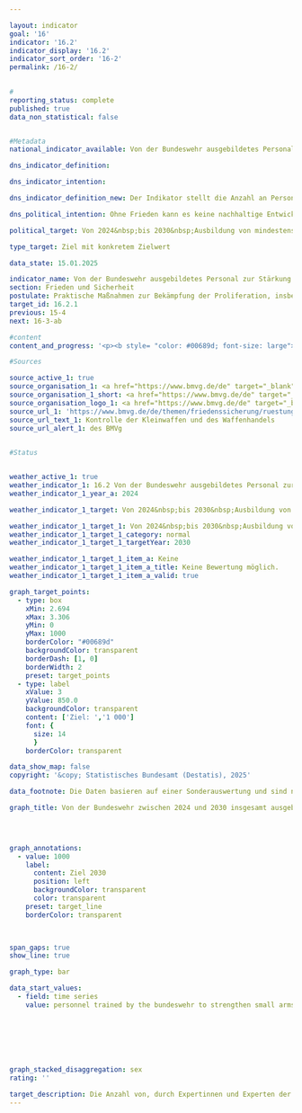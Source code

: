 ```yaml
---

layout: indicator        
goal: '16'        
indicator: '16.2'        
indicator_display: '16.2'        
indicator_sort_order: '16-2'        
permalink: /16-2/        
        

#
reporting_status: complete        
published: true        
data_non_statistical: false        


#Metadata        
national_indicator_available: Von der Bundeswehr ausgebildetes Personal zur Stärkung der Kleinwaffenkontrolle und Munitionssicherheit        

dns_indicator_definition:         

dns_indicator_intention:         

dns_indicator_definition_new: Der Indikator stellt die Anzahl an Personen dar, die seit 2024&nbsp;insgesamt durch Expertinnen und Experten der Bundeswehr zur Stärkung der Kontrolle von Kleinwaffen und leichten Waffen sowie dazugehöriger Munition (<abbr title="unter anderem" tabindex="0">u. a.</abbr> Sicherung, Registrierung und Zerstörung von Kleinwaffen und leichten Waffen) in besonders betroffenen Weltregionen ausgebildet wurden.        

dns_political_intention: Ohne Frieden kann es keine nachhaltige Entwicklung geben und ohne nachhaltige Entwicklung keinen Frieden&nbsp;–&nbsp;dies betont die Agenda 2030&nbsp;für nachhaltige Entwicklung in ihrer Präambel. Mit der Ausbildung von Personal zur Stärkung der Kleinwaffenkontrolle und Munitionssicherheit leistet Deutschland in einem konkreten Teilbereich einen Beitrag zur Friedenssicherung.        

political_target: Von 2024&nbsp;bis 2030&nbsp;Ausbildung von mindestens 1&nbsp;000&nbsp;Personen durch Expertinnen und Experten der Bundeswehr        

type_target: Ziel mit konkretem Zielwert        

data_state: 15.01.2025        

indicator_name: Von der Bundeswehr ausgebildetes Personal zur Stärkung der Kleinwaffenkontrolle und Munitionssicherheit        
section: Frieden und Sicherheit        
postulate: Praktische Maßnahmen zur Bekämpfung der Proliferation, insbesondere von Kleinwaffen, ergreifen        
target_id: 16.2.1        
previous: 15-4        
next: 16-3-ab        

#content         
content_and_progress: '<p><b style= "color: #00689d; font-size: large">16.2&nbsp;Von der Bundeswehr ausgebildetes Personal zur Stärkung der Kleinwaffenkontrolle und Munitionssicherheit</b><br><br>Die Kontrolle von Kleinwaffen und Munition ist ein Bestandteil der internationalen Rüstungskontrollpolitik. Unzureichende Sicherheitsmaßnahmen in Bezug auf Kleinwaffen und Munition können zu einer Eskalation von Konflikten und zur illegalen Verbreitung von Waffen führen. Die Bundeswehr beteiligt sich im Rahmen ihrer sicherheitspolitischen Verantwortung durch die Entsendung von Expertinnen und Experten in diesem Bereich, die in verschiedenen Weltregionen Personal zur Stärkung der Kleinwaffenkontrolle und Munitionssicherheit ausbilden.<br><br>Der Indikator stellt die Anzahl der Personen dar, die seit 2024&nbsp;von der Bundeswehr in den Bereichen Kleinwaffenkontrolle und Munitionssicherheit insgesamt ausgebildet wurden. Die Daten basieren auf einer Sonderauswertung des Zentrums für Verifikationsaufgaben der Bundeswehr.<br><br>Die Ausbildung umfasst Themen wie Lagersicherheit, Waffenidentifikation, Munitionstransport und Dokumentation. Dabei wird zwischen der Ausbildung zur Kleinwaffenkontrolle (Identifikation, Dokumentation, Registrierung) und der Ausbildung zur Lager- und Munitionssicherheit (Physical Security and Stockpile Management, PSSM) unterschieden. Letztere konzentriert sich auf die sichere Lagerung und den Transport von Munition und Sprengstoffen sowie auf Sicherheitsvorkehrungen für Munitionslager, einschließlich deren Abstände zur zivilen Bebauung. Die verschiedenen Ausbildungen dauern zwischen wenigen Tagen und mehreren Wochen. Jährlich werden etwa 5&nbsp;bis 10&nbsp;Maßnahmen durchgeführt. Mit jeder Maßnahme werden rund 15&nbsp;bis 60&nbsp;Teilnehmerinnen und Teilnehmer ausgebildet. Die regionalen Schwerpunkte werden jährlich in Abstimmung mit dem Auswärtigen Amt festgelegt. Aktuell konzentriert sich die Arbeit auf Südosteuropa, einschließlich der Ukraine, Westafrika, insbesondere dem ECOWAS-Raum (Wirtschaftsgemeinschaft Westafrikanischer Staaten), und Zentralasien.<br><br>Im Jahr 2024&nbsp;wurden 182&nbsp;Fachkräfte ausgebildet, davon 33&nbsp;Frauen und 149&nbsp;Männer. Das politisch festgelegte Ziel ist es, zwischen Anfang 2024&nbsp;und Ende 2030&nbsp;insgesamt mindestens 1&nbsp;000&nbsp;Personen in dem Bereich auszubilden. Der dazu jährlich notwendige Umfang der Ausbildungsmaßnahmen wurde bei der ersten Erfassung 2024&nbsp;erreicht.<br><br>Alle ausgebildeten Personen werden in dem Indikator gleichwertig betrachtet, unabhängig von der Dauer und Intensität der Ausbildung, was die Aussagekraft des Indikators in gewissem Maße einschränkt. Auch können aus dem Indikator keine qualitativen Rückschlüsse auf die Art der Ausbildungen oder die spätere praktische Anwendung der vermittelten Fähigkeiten gezogen werden. Eine Revision in Form nachträglicher oder fortlaufender Kontrolle der vermittelten Inhalte ist&nbsp;–&nbsp;sofern diese durchgeführt wird&nbsp;–&nbsp;nicht Teil des Indikators. Es lässt sich auch nicht feststellen, inwiefern oder in welchem Umfang die geschulten Personen später tatsächlich zur Verhinderung der illegalen Verbreitung von Waffen beitragen.</p>'                

#Sources        

source_active_1: true
source_organisation_1: <a href="https://www.bmvg.de/de" target="_blank" onclick="return confirm_alert('des BMVg', 'De')">Bundesministerium der Verteidigung</a>
source_organisation_1_short: <a href="https://www.bmvg.de/de" target="_blank" onclick="return confirm_alert('des BMVg', 'De')">Bundesministerium der Verteidigung</a>
source_organisation_logo_1: <a href="https://www.bmvg.de/de" target="_blank" onclick="return confirm_alert('des BMVg', 'De')"><img src="https://dnsTestEnvironment.github.io/dns-indicators/public/OrgImgDe/bmvg.png" alt="Bundesministerium der Verteidigung" title=" Klicken Sie hier um zur Homepage der Organisation Bundesministerium der Verteidigung zu gelangen." style="height:60px; width:148px; border:transparent"/></a>
source_url_1: 'https://www.bmvg.de/de/themen/friedenssicherung/ruestungskontrolle/kontrolle-der-kleinwaffen-und-des-waffenhandels'
source_url_text_1: Kontrolle der Kleinwaffen und des Waffenhandels
source_url_alert_1: des BMVg
        

#Status        


weather_active_1: true
weather_indicator_1: 16.2 Von der Bundeswehr ausgebildetes Personal zur Stärkung der Kleinwaffenkontrolle und Munitionssicherheit
weather_indicator_1_year_a: 2024

weather_indicator_1_target: Von 2024&nbsp;bis 2030&nbsp;Ausbildung von mindestens 1&nbsp;000&nbsp;Personen durch Expertinnen und Experten der Bundeswehr

weather_indicator_1_target_1: Von 2024&nbsp;bis 2030&nbsp;Ausbildung von mindestens 1&nbsp;000&nbsp;Personen durch Expertinnen und Experten der Bundeswehr
weather_indicator_1_target_1_category: normal
weather_indicator_1_target_1_targetYear: 2030

weather_indicator_1_target_1_item_a: Keine
weather_indicator_1_target_1_item_a_title: Keine Bewertung möglich.
weather_indicator_1_target_1_item_a_valid: true        

graph_target_points:
  - type: box
    xMin: 2.694
    xMax: 3.306
    yMin: 0
    yMax: 1000
    borderColor: "#00689d"
    backgroundColor: transparent
    borderDash: [1, 0]
    borderWidth: 2
    preset: target_points
  - type: label
    xValue: 3
    yValue: 850.0
    backgroundColor: transparent
    content: ['Ziel: ','1 000']
    font: {
      size: 14
      }
    borderColor: transparent        

data_show_map: false        
copyright: '&copy; Statistisches Bundesamt (Destatis), 2025'        

data_footnote: Die Daten basieren auf einer Sonderauswertung und sind nicht öffentlich zugänglich.        

graph_title: Von der Bundeswehr zwischen 2024 und 2030 insgesamt ausgebildetes Personal zur Stärkung der Kleinwaffenkontrolle und Munitionssicherheit        

        


graph_annotations:
  - value: 1000
    label:
      content: Ziel 2030
      position: left
      backgroundColor: transparent
      color: transparent
    preset: target_line
    borderColor: transparent        

        

span_gaps: true        
show_line: true        

graph_type: bar                

data_start_values: 
  - field: time series
    value: personnel trained by the bundeswehr to strengthen small arms control and ammunition security        

        

        

        

graph_stacked_disaggregation: sex                                
rating: ''        

target_description: Die Anzahl von, durch Expertinnen und Experten der Bundeswehr ausgebildeten, Personen soll von 2024&nbsp;bis 2030&nbsp;auf insgesamt 1&nbsp;000&nbsp;Personen steigen.<br><br>Keine Bewertung möglich. Zu wenig Datenpunkte.        
---
```


